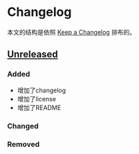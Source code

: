# Changelog
本文的结构是依照 [Keep a Changelog](http://keepachangelog.com/en/1.0.0/) 排布的。

## [Unreleased]
### Added
- 增加了changelog
- 增加了license
- 增加了README

### Changed

### Removed

[Unreleased]: https://github.com/sunziping2016/WeChatTicketServer/compare/v0.0.0...HEAD
